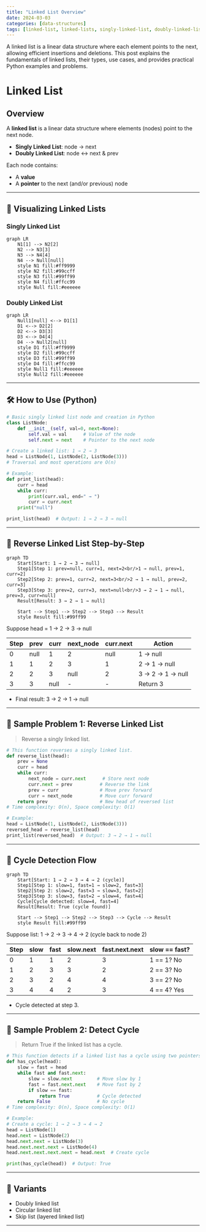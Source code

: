 ```yaml
---
title: "Linked List Overview"
date: 2024-03-03
categories: [data-structures]
tags: [linked-list, linked-lists, singly-linked-list, doubly-linked-list, circular-linked-list, skip-list, data-structures, algorithms, python, coding-interview, leetcode, tutorial, guide, programming, pointers, reversal, cycle-detection, problem-solving, big-o, time-complexity, memory-management]
---
```


A linked list is a linear data structure where each element points to the next, allowing efficient insertions and deletions. This post explains the fundamentals of linked lists, their types, use cases, and provides practical Python examples and problems.

# Linked List

## Overview

A **linked list** is a linear data structure where elements (nodes) point to the next node.

- **Singly Linked List**: node → next
- **Doubly Linked List**: node ↔ next & prev

Each node contains:

- A **value**
- A **pointer** to the next (and/or previous) node

---

## 🧩 Visualizing Linked Lists

### Singly Linked List

```mermaid
graph LR
    N1[1] --> N2[2]
    N2 --> N3[3]
    N3 --> N4[4]
    N4 --> Null[null]
    style N1 fill:#ff9999
    style N2 fill:#99ccff
    style N3 fill:#99ff99
    style N4 fill:#ffcc99
    style Null fill:#eeeeee
```

### Doubly Linked List

```mermaid
graph LR
    Null1[null] <--> D1[1]
    D1 <--> D2[2]
    D2 <--> D3[3]
    D3 <--> D4[4]
    D4 --> Null2[null]
    style D1 fill:#ff9999
    style D2 fill:#99ccff
    style D3 fill:#99ff99
    style D4 fill:#ffcc99
    style Null1 fill:#eeeeee
    style Null2 fill:#eeeeee
```

---

## 🛠️ How to Use (Python)

```python
# Basic singly linked list node and creation in Python
class ListNode:
    def __init__(self, val=0, next=None):
        self.val = val      # Value of the node
        self.next = next    # Pointer to the next node

# Create a linked list: 1 → 2 → 3
head = ListNode(1, ListNode(2, ListNode(3)))
# Traversal and most operations are O(n)

# Example:
def print_list(head):
    curr = head
    while curr:
        print(curr.val, end=" → ")
        curr = curr.next
    print("null")

print_list(head)  # Output: 1 → 2 → 3 → null
```

---

## 🧩 Reverse Linked List Step-by-Step

```mermaid
graph TD
    Start[Start: 1 → 2 → 3 → null]
    Step1[Step 1: prev=null, curr=1, next=2<br/>1 → null, prev=1, curr=2]
    Step2[Step 2: prev=1, curr=2, next=3<br/>2 → 1 → null, prev=2, curr=3]
    Step3[Step 3: prev=2, curr=3, next=null<br/>3 → 2 → 1 → null, prev=3, curr=null]
    Result[Result: 3 → 2 → 1 → null]

    Start --> Step1 --> Step2 --> Step3 --> Result
    style Result fill:#99ff99
```

Suppose head = 1 → 2 → 3 → null

| Step | prev | curr | next_node | curr.next | Action |
|------|------|------|-----------|-----------|--------|
| 0    | null | 1    | 2         | null      | 1 → null |
| 1    | 1    | 2    | 3         | 1         | 2 → 1 → null |
| 2    | 2    | 3    | null      | 2         | 3 → 2 → 1 → null |
| 3    | 3    | null | -         | -         | Return 3 |

- Final result: 3 → 2 → 1 → null

---

## 📘 Sample Problem 1: Reverse Linked List

> Reverse a singly linked list.

```python
# This function reverses a singly linked list.
def reverse_list(head):
    prev = None
    curr = head
    while curr:
        next_node = curr.next      # Store next node
        curr.next = prev          # Reverse the link
        prev = curr               # Move prev forward
        curr = next_node          # Move curr forward
    return prev                   # New head of reversed list
# Time complexity: O(n), Space complexity: O(1)

# Example:
head = ListNode(1, ListNode(2, ListNode(3)))
reversed_head = reverse_list(head)
print_list(reversed_head)  # Output: 3 → 2 → 1 → null
```

---

## 🧩 Cycle Detection Flow

```mermaid
graph TD
    Start[Start: 1 → 2 → 3 → 4 → 2 (cycle)]
    Step1[Step 1: slow=1, fast=1 → slow=2, fast=3]
    Step2[Step 2: slow=2, fast=3 → slow=3, fast=2]
    Step3[Step 3: slow=3, fast=2 → slow=4, fast=4]
    Cycle[Cycle detected: slow=4, fast=4]
    Result[Result: True (cycle found)]

    Start --> Step1 --> Step2 --> Step3 --> Cycle --> Result
    style Result fill:#99ff99
```

Suppose list: 1 → 2 → 3 → 4 → 2 (cycle back to node 2)

| Step | slow | fast | slow.next | fast.next.next | slow == fast? |
|------|------|------|-----------|----------------|---------------|
| 0    | 1    | 1    | 2         | 3              | 1 == 1? No   |
| 1    | 2    | 3    | 3         | 2              | 2 == 3? No   |
| 2    | 3    | 2    | 4         | 4              | 3 == 2? No   |
| 3    | 4    | 4    | 2         | 3              | 4 == 4? Yes  |

- Cycle detected at step 3.

---

## 📘 Sample Problem 2: Detect Cycle

> Return True if the linked list has a cycle.

```python
# This function detects if a linked list has a cycle using two pointers.
def has_cycle(head):
    slow = fast = head
    while fast and fast.next:
        slow = slow.next         # Move slow by 1
        fast = fast.next.next    # Move fast by 2
        if slow == fast:
            return True          # Cycle detected
    return False                 # No cycle
# Time complexity: O(n), Space complexity: O(1)

# Example:
# Create a cycle: 1 → 2 → 3 → 4 → 2
head = ListNode(1)
head.next = ListNode(2)
head.next.next = ListNode(3)
head.next.next.next = ListNode(4)
head.next.next.next.next = head.next  # Create cycle

print(has_cycle(head))  # Output: True
```

---

## 🔁 Variants

- Doubly linked list
- Circular linked list
- Skip list (layered linked list)

---

